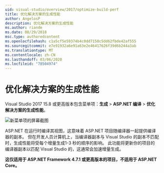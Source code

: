 ```yaml
---
uid: visual-studio/overview/2017/optimize-build-perf
title: 优化解决方案的生成性能
author: AngelosP
description: 优化解决方案的生成性能
ms.author: riande
ms.date: 08/29/2018
msc.type: authoredcontent
ms.openlocfilehash: c1a5cf5e59374b4c0dd7150c5dd62fbde42af555
ms.sourcegitcommit: e7e91932a6e91a63e2e46417626f39d6b244a3ab
ms.translationtype: MT
ms.contentlocale: zh-CN
ms.lasthandoff: 03/06/2020
ms.locfileid: "78504974"
---
```

# <a name="optimize-build-performance-for-solution"></a>优化解决方案的生成性能

Visual Studio 2017 15.8 或更高版本包含菜单项：**生成** > **ASP.NET 编译** > **优化解决方案的生成性能**。

![新菜单项的屏幕截图](optimize-build-perf/_static/optimize-build-performance-for-solution.png)

ASP.NET 在运行时编译其视图，这意味着 ASP.NET 项目随编译器一起提供编译器的副本。 但在开发人员计算机上，当编译器副本与 Visual Studio 的副本不匹配时，生成性能将受每个增量生成1-3 秒的顺序的影响。 此功能将更新你的项目的编译器副本以匹配 Visual Studio 的，这通常会加速增量生成。

**这仅适用于 ASP.NET Framework 4.7.1 或更高版本的项目，不适用于 ASP.NET Core。**
